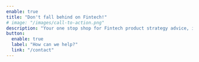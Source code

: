 ```yaml
---
enable: true
title: "Don't fall behind on Fintech!"
# image: "/images/call-to-action.png"
description: "Your one stop shop for Fintech product strategy advice, innovation consulting, and investment due diligence."
button:
  enable: true
  label: "How can we help?"
  link: "/contact"
---
```


